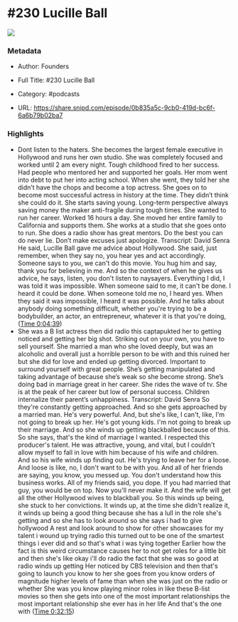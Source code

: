 # #230 Lucille Ball

![](https://wsrv.nl/?url=https%3A%2F%2Fimage.simplecastcdn.com%2Fimages%2F57933a1d-c5a9-4040-9aca-e766ae2ec0eb%2F721c2dd0-f766-4405-a701-dcd9179d4a5b%2F3000x3000%2F1495013501artwork.jpg%3Faid%3Drss_feed&w=100&h=100)

### Metadata

- Author: Founders
- Full Title: #230 Lucille Ball
- Category: #podcasts



- URL: https://share.snipd.com/episode/0b835a5c-9cb0-419d-bc6f-6a6b79b02ba7

### Highlights

- Dont listen to the haters. She becomes the largest female executive in Hollywood and runs her own studio. She was completely focused and worked until 2 am every night. Tough childhood fired to her success. Had people who mentored her and supported her goals. Her mom went into debt to put her into acting school. When she went, they told her she didn’t have the chops and become a top actress. She goes on to become most successful actress in history at the time. They didn’t think she could do it. She starts saving young. Long-term perspective always saving money the maker anti-fragile during tough times. She wanted to run her career. Worked 16 hours a day. She moved her entire family to California and supports them. She works at a studio that she goes onto to run. She does a radio show has great mentors. Do the best you can do never lie. Don’t make excuses just apologize.
  Transcript:
  David Senra
  He said, Lucille Ball gave me advice about Hollywood. She said, just remember, when they say no, you hear yes and act accordingly. Someone says to you, we can't do this movie. You hug him and say, thank you for believing in me. And so the context of when he gives us advice, he says, listen, you don't listen to naysayers. Everything I did, I was told it was impossible. When someone said to me, it can't be done. I heard it could be done. When someone told me no, I heard yes. When they said it was impossible, I heard it was possible. And he talks about anybody doing something difficult, whether you're trying to be a bodybuilder, an actor, an entrepreneur, whatever it is that you're doing, ([Time 0:04:39](https://share.snipd.com/snip/bc06b6cc-1cbf-4fb9-a3a0-07c4c3a1ee4c))
- She was a B list actress then did radio this captapukted her to getting noticed and getting her big shot. Striking out on your own, you have to sell yourself. She married a man who she loved deeply, but was an alcoholic and overall just a horrible person to be with and this ruined her but she did for love and ended up getting divorced. Important to surround yourself with great people. She’s getting manipulated and taking advantage of because she’s weak so she become strong. She’s doing bad in marriage great in her career. She rides the wave of tv. She is at the peak of her career but low of personal success. Children internalize their parent’s unhappiness.
  Transcript:
  David Senra
  So they're constantly getting approached. And so she gets approached by a married man. He's very powerful. And, but she's like, I can't, like, I'm not going to break up her. He's got young kids. I'm not going to break up their marriage. And so she winds up getting blackballed because of this. So she says, that's the kind of marriage I wanted. I respected this producer's talent. He was attractive, young, and vital, but I couldn't allow myself to fall in love with him because of his wife and children. And so his wife winds up finding out. He's trying to leave her for a loose. And loose is like, no, I don't want to be with you. And all of her friends are saying, you know, you messed up. You don't understand how this business works. All of my friends said, you dope. If you had married that guy, you would be on top. Now you'll never make it. And the wife will get all the other Hollywood wives to blackball you. So this winds up being, she stuck to her convictions. It winds up, at the time she didn't realize it, it winds up being a good thing because she has a lull in the role she's getting and so she has to look around so she says i had to give hollywood A rest and look around to show for other showcases for my talent i wound up trying radio this turned out to be one of the smartest things i ever did and so that's what i was tying together Earlier how the fact is this weird circumstance causes her to not get roles for a little bit and then she's like okay i'll do radio the fact that she was so good at radio winds up getting Her noticed by CBS television and then that's going to launch you know to her she goes from you know orders of magnitude higher levels of fame than when she was just on the radio or whether She was you know playing minor roles in like these B-list movies so then she gets into one of the most important relationships the most important relationship she ever has in her life And that's the one with ([Time 0:32:15](https://share.snipd.com/snip/5b1c86af-9ff3-4ff3-9c4c-2ab3de9ead74))
